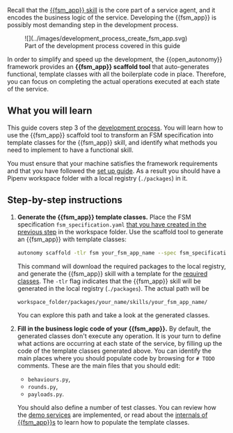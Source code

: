 
Recall that the [{{fsm_app}} skill](../key_concepts/fsm_app_introduction.md) is the core part of a service agent, and it encodes the business logic of the service. Developing the {{fsm_app}} is possibly most demanding step in the development process.

<figure markdown>
![](../images/development_process_create_fsm_app.svg)
<figcaption>Part of the development process covered in this guide</figcaption>
</figure>

In order to simplify and speed up the development, the {{open_autonomy}} framework provides an **{{fsm_app}} scaffold tool** that auto-generates functional, template classes with all the boilerplate code in place. Therefore, you can focus on completing the actual operations executed at each state of the service.

## What you will learn

This guide covers step 3 of the [development process](./overview_of_the_development_process.md). You will learn how to use the {{fsm_app}} scaffold tool to transform an FSM specification into template classes for the {{fsm_app}} skill, and identify what methods you need to implement to have a functional skill.

You must ensure that your machine satisfies the framework requirements and that you have followed the [set up guide](./set_up.md). As a result you should have a Pipenv workspace folder with a local registry (`./packages`) in it.

## Step-by-step instructions

1. **Generate the {{fsm_app}} template classes.** Place the FSM specification `fsm_specification.yaml` [that you have created in the previous step](./draft_service_idea_and_define_fsm_specification.md#define-the-fsm-specification) in the workspace folder. Use the scaffold tool to generate an {{fsm_app}} with template classes:

    ```bash
    autonomy scaffold -tlr fsm your_fsm_app_name --spec fsm_specification.yaml
    ```

    This command will download the required packages to the local registry, and generate the {{fsm_app}} skill with a template for the [required classes](../key_concepts/fsm_app_introduction.md). The `-tlr` flag indicates that the {{fsm_app}} skill will be generated in the local registry (`./packages`). The actual path will be

    ```
    workspace_folder/packages/your_name/skills/your_fsm_app_name/
    ```

    You can explore this path and take a look at the generated classes.

2. **Fill in the business logic code of your {{fsm_app}}.** By default, the generated classes don't execute any operation. It is your turn to define what actions are occurring at each state of the service, by filling up the code of the template classes generated above. You can identify the main places where you should populate code by browsing for `# TODO` comments. These are the main files that you should edit:

      * `behaviours.py`,
      * `rounds.py`,
      * `payloads.py`.

    You should also define a number of test classes. You can review how the [demo services](../demos/index.md) are implemented, or read about the [internals of {{fsm_app}}s](../key_concepts/fsm_app_introduction.md) to learn how to populate the template classes.
